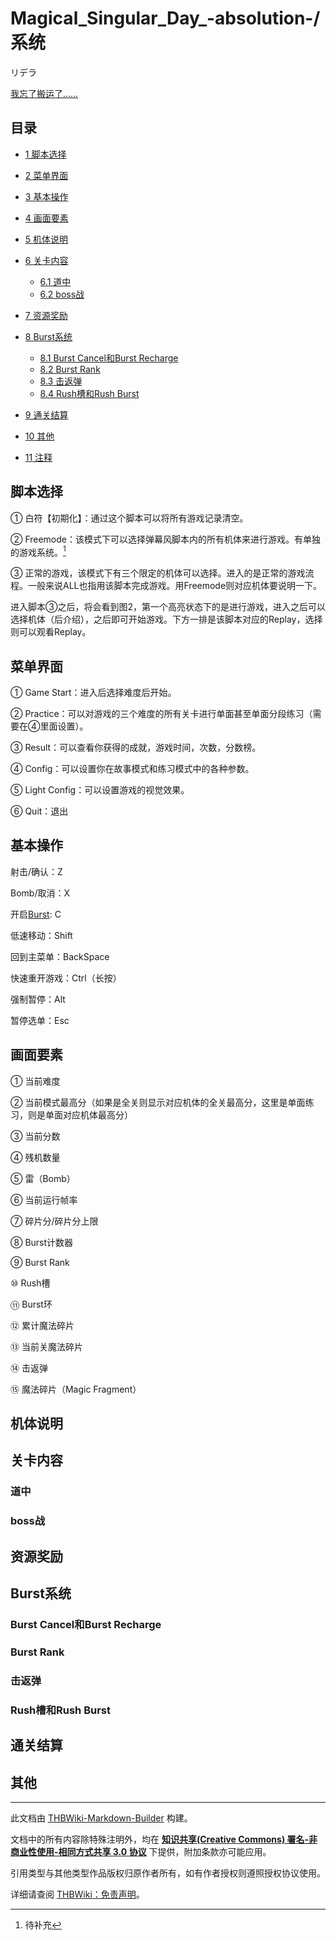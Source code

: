 # Magical_Singular_Day_-absolution-/系统

<!-- source html: G:\repos\THBWiki-Markdown-Builder\THBWikiMarkdown\Temp\main\6\67\ns0%3AMagical_Singular_Day_-absolution-%2F%E7%B3%BB%E7%BB%9F.html -->

リデラ

  
[我忘了搬运了……](https://tieba.baidu.com/p/3074232101)
  


## 目录

- [1 脚本选择](#脚本选择)
- [2 菜单界面](#菜单界面)
- [3 基本操作](#基本操作)
- [4 画面要素](#画面要素)
- [5 机体说明](#机体说明)
- [6 关卡内容](#关卡内容)

  - [6.1 道中](#道中)
  - [6.2 boss战](#boss战)



- [7 资源奖励](#资源奖励)
- [8 Burst系统](#Burst系统)

  - [8.1 Burst Cancel和Burst Recharge](#Burst_Cancel和Burst_Recharge)
  - [8.2 Burst Rank](#Burst_Rank)
  - [8.3 击返弹](#击返弹)
  - [8.4 Rush槽和Rush Burst](#Rush槽和Rush_Burst)



- [9 通关结算](#通关结算)
- [10 其他](#其他)
- [11 注释](#注释)





## 脚本选择
[](./文件-Magical_Singular_Day_-absolution-系统说明1.jpg.md)
  
① 白符【初期化】：通过这个脚本可以将所有游戏记录清空。  

② Freemode：该模式下可以选择弹幕风脚本内的所有机体来进行游戏。有单独的游戏系统。[^cite_note-1]  

  

[](./文件-Magical_Singular_Day_-absolution-系统说明2.jpg.md)
  
③ 正常的游戏，该模式下有三个限定的机体可以选择。进入的是正常的游戏流程。一般来说ALL也指用该脚本完成游戏。用Freemode则对应机体要说明一下。  

进入脚本③之后，将会看到图2，第一个高亮状态下的是进行游戏，进入之后可以选择机体（后介绍），之后即可开始游戏。下方一排是该脚本对应的Replay，选择则可以观看Replay。
  



## 菜单界面
[](./文件-Magical_Singular_Day_-absolution-系统说明3.jpg.md)
  
① Game Start：进入后选择难度后开始。  

② Practice：可以对游戏的三个难度的所有关卡进行单面甚至单面分段练习（需要在④里面设置）。  

③ Result：可以查看你获得的成就，游戏时间，次数，分数榜。  

④ Config：可以设置你在故事模式和练习模式中的各种参数。  

⑤ Light Config：可以设置游戏的视觉效果。  

⑥ Quit：退出  

  



## 基本操作
  
射击/确认：Z  

Bomb/取消：X  

开启[Burst](#Burst系统): C  

低速移动：Shift  

回到主菜单：BackSpace  

快速重开游戏：Ctrl（长按）  

强制暂停：Alt  

暂停选单：Esc
  


## 画面要素
[](./文件-Magical_Singular_Day_-absolution-系统说明4.jpg.md)
[](./文件-Magical_Singular_Day_-absolution-系统说明5.jpg.md)
  
① 当前难度  

② 当前模式最高分（如果是全关则显示对应机体的全关最高分，这里是单面练习，则是单面对应机体最高分）  

③ 当前分数  

④ 残机数量  

⑤ 雷（Bomb）  

⑥ 当前运行帧率  

⑦ 碎片分/碎片分上限  

⑧ Burst计数器  

⑨ Burst Rank  

⑩ Rush槽  

⑪ Burst环  

⑫ 累计魔法碎片  

⑬ 当前关魔法碎片  

⑭ 击返弹  

⑮ 魔法碎片（Magic Fragment）
  



## 机体说明

## 关卡内容

### 道中

### boss战

## 资源奖励

## Burst系统

### Burst Cancel和Burst Recharge

### Burst Rank

### 击返弹

### Rush槽和Rush Burst

## 通关结算

## 其他

[^cite_note-1]: 待补充





---

此文档由 [THBWiki-Markdown-Builder](https://github.com/Delsin-Yu/THBWiki-Markdown-Builder) 构建。

文档中的所有内容除特殊注明外，均在 [**知识共享(Creative Commons) 署名-非商业性使用-相同方式共享 3.0 协议**](https://creativecommons.org/licenses/by-sa/3.0/deed.zh-hans) 下提供，附加条款亦可能应用。

引用类型与其他类型作品版权归原作者所有，如有作者授权则遵照授权协议使用。

详细请查阅 [THBWiki：免责声明](https://thbwiki.cc/THBWiki:%E5%85%8D%E8%B4%A3%E5%A3%B0%E6%98%8E)。

